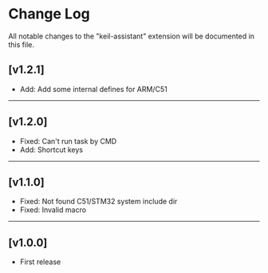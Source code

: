 # Change Log

All notable changes to the "keil-assistant" extension will be documented in this file.

## [v1.2.1]

- Add: Add some internal defines for ARM/C51

***

## [v1.2.0]

- Fixed: Can't run task by CMD
- Add: Shortcut keys

***

## [v1.1.0]

- Fixed: Not found C51/STM32 system include dir
- Fixed: Invalid macro

***

## [v1.0.0]

- First release